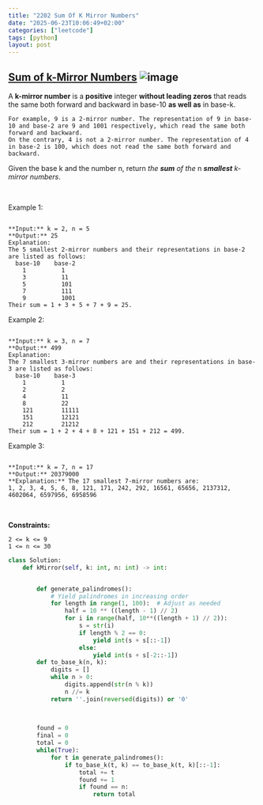 ```yaml
---
title: "2202 Sum Of K Mirror Numbers"
date: "2025-06-23T10:06:49+02:00"
categories: ["leetcode"]
tags: [python]
layout: post
---
```


## [Sum of k-Mirror Numbers](https://leetcode.com/problems/sum-of-k-mirror-numbers) ![image](https://img.shields.io/badge/Difficulty-Hard-red)

A **k-mirror number** is a **positive** integer **without leading zeros** that reads the same both forward and backward in base-10 **as well as** in base-k.

	For example, 9 is a 2-mirror number. The representation of 9 in base-10 and base-2 are 9 and 1001 respectively, which read the same both forward and backward.
	On the contrary, 4 is not a 2-mirror number. The representation of 4 in base-2 is 100, which does not read the same both forward and backward.

Given the base k and the number n, return *the **sum** of the* n ***smallest** k-mirror numbers*.

 

Example 1:

```

**Input:** k = 2, n = 5
**Output:** 25
Explanation:
The 5 smallest 2-mirror numbers and their representations in base-2 are listed as follows:
  base-10    base-2
    1          1
    3          11
    5          101
    7          111
    9          1001
Their sum = 1 + 3 + 5 + 7 + 9 = 25. 

```

Example 2:

```

**Input:** k = 3, n = 7
**Output:** 499
Explanation:
The 7 smallest 3-mirror numbers are and their representations in base-3 are listed as follows:
  base-10    base-3
    1          1
    2          2
    4          11
    8          22
    121        11111
    151        12121
    212        21212
Their sum = 1 + 2 + 4 + 8 + 121 + 151 + 212 = 499.

```

Example 3:

```

**Input:** k = 7, n = 17
**Output:** 20379000
**Explanation:** The 17 smallest 7-mirror numbers are:
1, 2, 3, 4, 5, 6, 8, 121, 171, 242, 292, 16561, 65656, 2137312, 4602064, 6597956, 6958596

```

 

**Constraints:**

	2 <= k <= 9
	1 <= n <= 30

```python
class Solution:
    def kMirror(self, k: int, n: int) -> int:


        def generate_palindromes():
            # Yield palindromes in increasing order
            for length in range(1, 100):  # Adjust as needed
                half = 10 ** ((length - 1) // 2)
                for i in range(half, 10**((length + 1) // 2)):
                    s = str(i)
                    if length % 2 == 0:
                        yield int(s + s[::-1])
                    else:
                        yield int(s + s[-2::-1])
        def to_base_k(n, k):
            digits = []
            while n > 0:
                digits.append(str(n % k))
                n //= k
            return ''.join(reversed(digits)) or '0'

        
        
        found = 0
        final = 0
        total = 0
        while(True):
            for t in generate_palindromes():
                if to_base_k(t, k) == to_base_k(t, k)[::-1]:
                    total += t
                    found += 1
                    if found == n:
                        return total
            
        
                



        
```